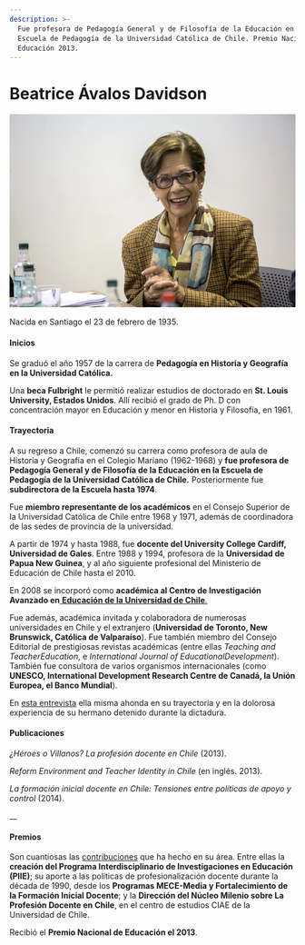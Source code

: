 ```yaml
---
description: >-
  Fue profesora de Pedagogía General y de Filosofía de la Educación en la
  Escuela de Pedagogía de la Universidad Católica de Chile. Premio Nacional de
  Educación 2013.
---
```


# Beatrice Ávalos Davidson

![Beatrice &#xC1;valos Davidson. Foto: CONICYT](../../.gitbook/assets/beatrice-avalos.jpg)

Nacida en Santiago el 23 de febrero de 1935.

#### Inicios

Se graduó el año 1957 de la carrera de **Pedagogía en Historia y Geografía en la Universidad Católica.**

Una **beca Fulbright** le permitió realizar estudios de doctorado en **St. Louis University, Estados Unidos**. Allí recibió el grado de Ph. D con concentración mayor en Educación y menor en Historia y Filosofía, en 1961.

#### Trayectoria

A su regreso a Chile, comenzó su carrera como profesora de aula de Historia y Geografía en el Colegio Mariano \(1962-1968\) y **fue profesora de Pedagogía General y de Filosofía de la Educación en la Escuela de Pedagogía de la Universidad Católica de Chile.** Posteriormente fue **subdirectora de la Escuela hasta 1974**.

Fue **miembro representante de los académicos** en el Consejo Superior de la Universidad Católica de Chile entre 1968 y 1971, además de coordinadora de las sedes de provincia de la universidad.

A partir de 1974 y hasta 1988, fue **docente del University College Cardiff, Universidad de Gales**. Entre 1988 y 1994, profesora de la **Universidad de Papua New Guinea**, y al año siguiente profesional del Ministerio de Educación de Chile hasta el 2010.

En 2008 se incorporó como **académica al Centro de Investigación Avanzado en**[ **Educación de la Universidad de Chile**.](http://www.uchile.cl/portal/presentacion/historia/grandes-figuras/premios-nacionales/educacion/95814/beatrice-avalos-davidson)

Fue además, académica invitada y colaboradora de numerosas universidades en Chile y el extranjero \(**Universidad de Toronto, New Brunswick, Católica de Valparaíso**\). Fue también miembro del Consejo Editorial de prestigiosas revistas académicas \(entre ellas _Teaching and TeacherEducation_, e _International Journal of EducationalDevelopment_\). También fue consultora de varios organismos internacionales \(como **UNESCO, International Development Research Centre de Canadá, la Unión Europea, el Banco Mundial**\).

En [esta entrevista](https://ciperchile.cl/2013/10/03/la-devastadora-noticia-que-opaco-la-celebracion-de-la-premio-nacional-de-educacion-2013/) ella misma ahonda en su trayectoria y en la dolorosa experiencia de su hermano detenido durante la dictadura.

#### Publicaciones

_¿Héroes o Villanos? La profesión docente en Chile_ \(2013\).

_Reform Environment and Teacher Identity in Chile_ \(en inglés. 2013\).

_La formación inicial docente en Chile: Tensiones entre políticas de apoyo y control_ \(2014\).

\_\_

#### Premios

Son cuantiosas las [contribuciones](http://ww2.educarchile.cl/UserFiles/P0001/File/entrevista_educativa/avalos_bio.pdf) que ha hecho en su área. Entre ellas la **creación del Programa Interdisciplinario de Investigaciones en Educación \(PIIE\)**; su aporte a las políticas de profesionalización docente durante la década de 1990, desde los **Programas MECE-Media y Fortalecimiento de la Formación Inicial Docente**; y la **Dirección del Núcleo Milenio sobre La Profesión Docente en Chile**, en el centro de estudios CIAE de la Universidad de Chile.

Recibió el **Premio Nacional de Educación el 2013**.

